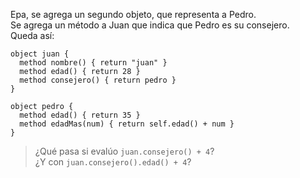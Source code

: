 Epa, se agrega un segundo objeto, que representa a Pedro.  
Se agrega un método a Juan que indica que Pedro es su consejero.  
Queda así:

```wollok
object juan {
  method nombre() { return "juan" }
  method edad() { return 28 }
  method consejero() { return pedro }
}

object pedro {
  method edad() { return 35 }
  method edadMas(num) { return self.edad() + num }
}
```

> ¿Qué pasa si evalúo `juan.consejero() + 4`? <br/> ¿Y con `juan.consejero().edad() + 4`?
